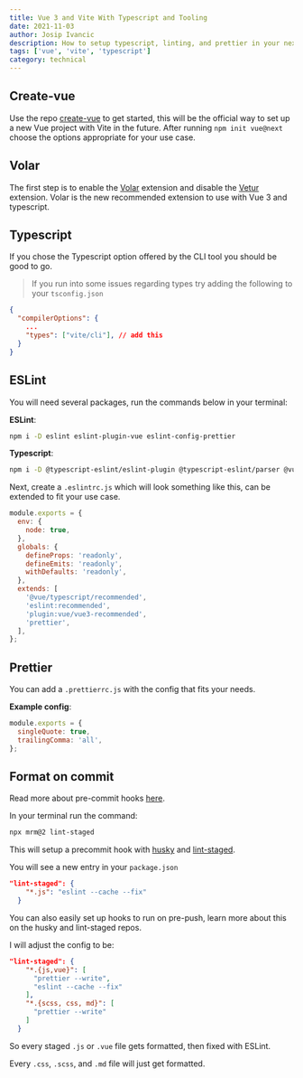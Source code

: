 ```yaml
---
title: Vue 3 and Vite With Typescript and Tooling
date: 2021-11-03
author: Josip Ivancic
description: How to setup typescript, linting, and prettier in your next Vue and Vite project.
tags: ['vue', 'vite', 'typescript']
category: technical
---
```


<script setup>
import PostMeta from '@/components/PostMeta.vue'
</script>

<PostMeta repo="https://github.com/josip2312/vue-ts-eslint-template"/>

## Create-vue

Use the repo [create-vue](https://github.com/vuejs/create-vue) to get started, this will be the official way to set up a new Vue project with Vite in the future. After running `npm init vue@next` choose the options appropriate for your use case.

## Volar

The first step is to enable the [Volar](https://github.com/johnsoncodehk/volar) extension and disable the [Vetur](https://github.com/vuejs/vetur) extension.
Volar is the new recommended extension to use with Vue 3 and typescript.

## Typescript

If you chose the Typescript option offered by the CLI tool you should be good to go.

> If you run into some issues regarding types try adding the following to your `tsconfig.json`

```json
{
  "compilerOptions": {
    ...
    "types": ["vite/cli"], // add this
  }
}
```

## ESLint

You will need several packages, run the commands below in your terminal:

**ESLint**:

```bash
npm i -D eslint eslint-plugin-vue eslint-config-prettier
```

**Typescript**:

```bash
npm i -D @typescript-eslint/eslint-plugin @typescript-eslint/parser @vue/eslint-config-typescript
```

Next, create a `.eslintrc.js` which will look something like this, can be extended to fit your use case.

```js
module.exports = {
  env: {
    node: true,
  },
  globals: {
    defineProps: 'readonly',
    defineEmits: 'readonly',
    withDefaults: 'readonly',
  },
  extends: [
    '@vue/typescript/recommended',
    'eslint:recommended',
    'plugin:vue/vue3-recommended',
    'prettier',
  ],
};
```

## Prettier

You can add a `.prettierrc.js` with the config that fits your needs.

**Example config**:

```js
module.exports = {
  singleQuote: true,
  trailingComma: 'all',
};
```

## Format on commit

Read more about pre-commit hooks [here](https://prettier.io/docs/en/precommit.html).

In your terminal run the command:

```bash
npx mrm@2 lint-staged
```

This will setup a precommit hook with [husky](https://github.com/typicode/husky) and [lint-staged](https://github.com/okonet/lint-staged).

You will see a new entry in your `package.json`

```json
"lint-staged": {
    "*.js": "eslint --cache --fix"
  }
```

You can also easily set up hooks to run on pre-push, learn more about this on the husky and lint-staged repos.

I will adjust the config to be:

```json
"lint-staged": {
    "*.{js,vue}": [
      "prettier --write",
      "eslint --cache --fix"
    ],
    "*.{scss, css, md}": [
      "prettier --write"
    ]
  }
```

So every staged `.js` or `.vue` file gets formatted, then fixed with ESLint.

Every `.css`, `.scss`, and `.md` file will just get formatted.
